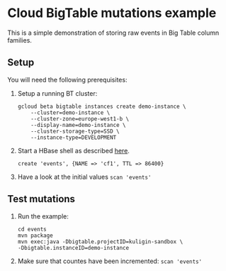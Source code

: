 # Cloud BigTable mutations example

This is a simple demonstration of storing raw events in Big Table column families.
## Setup
You will need the following prerequisites:
1. Setup a running BT cluster:
    
    ```
    gcloud beta bigtable instances create demo-instance \
        --cluster=demo-instance \
        --cluster-zone=europe-west1-b \
        --display-name=demo-instance \
        --cluster-storage-type=SSD \
        --instance-type=DEVELOPMENT
   ```
        
2. Start a HBase shell as described [here](https://cloud.google.com/bigtable/docs/installing-hbase-shell).

    ```create 'events', {NAME => 'cf1', TTL => 86400}```

3. Have a look at the initial values ```scan 'events'```

## Test mutations

1. Run the example:
    ```
    cd events
    mvn package
    mvn exec:java -Dbigtable.projectID=kuligin-sandbox \
    -Dbigtable.instanceID=demo-instance
    ```
    
2. Make sure that countes have been incremented: ```scan 'events'```
